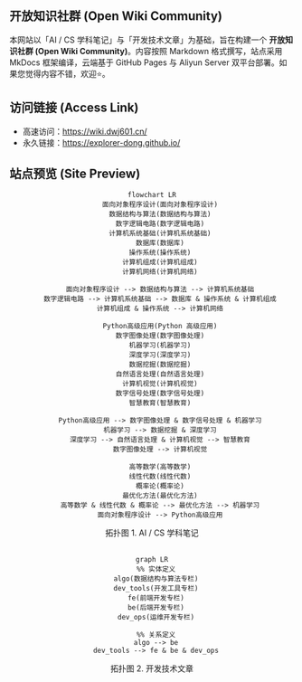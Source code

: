## 开放知识社群 (Open Wiki Community)

本网站以「AI / CS 学科笔记」与「开发技术文章」为基础，旨在构建一个 **开放知识社群 (Open Wiki Community)**。内容按照 Markdown 格式撰写，站点采用 MkDocs 框架编译，云端基于 GitHub Pages 与 Aliyun Server 双平台部署。如果您觉得内容不错，欢迎⭐。

## 访问链接 (Access Link)

- 高速访问：<https://wiki.dwj601.cn/>
- 永久链接：<https://explorer-dong.github.io/>

## 站点预览 (Site Preview)

<div align="center">

```mermaid
flowchart LR
    面向对象程序设计(面向对象程序设计)
    数据结构与算法(数据结构与算法)
    数字逻辑电路(数字逻辑电路)
    计算机系统基础(计算机系统基础)
    数据库(数据库)
    操作系统(操作系统)
    计算机组成(计算机组成)
    计算机网络(计算机网络)

    面向对象程序设计 --> 数据结构与算法 --> 计算机系统基础
    数字逻辑电路 --> 计算机系统基础 --> 数据库 & 操作系统 & 计算机组成
    计算机组成 & 操作系统 --> 计算机网络

    Python高级应用(Python 高级应用)
    数字图像处理(数字图像处理)
    机器学习(机器学习)
    深度学习(深度学习)
    数据挖掘(数据挖掘)
    自然语言处理(自然语言处理)
    计算机视觉(计算机视觉)
    数字信号处理(数字信号处理)
    智慧教育(智慧教育)

    Python高级应用 --> 数字图像处理 & 数字信号处理 & 机器学习
    机器学习 --> 数据挖掘 & 深度学习
    深度学习 --> 自然语言处理 & 计算机视觉 --> 智慧教育
    数字图像处理 --> 计算机视觉

    高等数学(高等数学)
    线性代数(线性代数)
    概率论(概率论)
    最优化方法(最优化方法)
    高等数学 & 线性代数 & 概率论 --> 最优化方法 --> 机器学习
    面向对象程序设计 --> Python高级应用
```

<caption> 拓扑图 1. AI / CS 学科笔记 </caption>

</br>
</br>

```mermaid
graph LR
  %% 实体定义
  algo(数据结构与算法专栏)
  dev_tools(开发工具专栏)
  fe(前端开发专栏)
  be(后端开发专栏)
  dev_ops(运维开发专栏)
  
  %% 关系定义
  algo --> be
  dev_tools --> fe & be & dev_ops
```

<caption> 拓扑图 2. 开发技术文章 </caption>

</div>  
